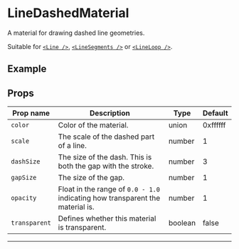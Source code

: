 # LineDashedMaterial

  <script setup>
  import LineDashedMaterial from '../../examples/LineDashedMaterial.vue'
  </script>

A material for drawing dashed line geometries.

Suitable for [`<Line />`](/components/Objects/Line), [`<LineSegments />`](/components/Objects/LineSegments) or [`<LineLoop />`](/components/Objects/LineLoop).

## Example

  <ClientOnly>
  <LineDashedMaterial />
  </ClientOnly>


## Props

| Prop name   | Description                                                                   | Type    | Default  |
| ----------- | ----------------------------------------------------------------------------- | ------- | -------- |
|` color       `| Color of the material.                                                        | union   | 0xffffff |
|` scale       `| The scale of the dashed part of a line.                                       | number  | 1        |
|` dashSize    `| The size of the dash. This is both the gap with the stroke.                   | number  | 3        |
|` gapSize     `| The size of the gap.                                                          | number  | 1        |
|` opacity     `| Float in the range of `0.0 - 1.0` indicating how transparent the material is. | number  | 1        |
|` transparent `| Defines whether this material is transparent.                                 | boolean | false    |

---

